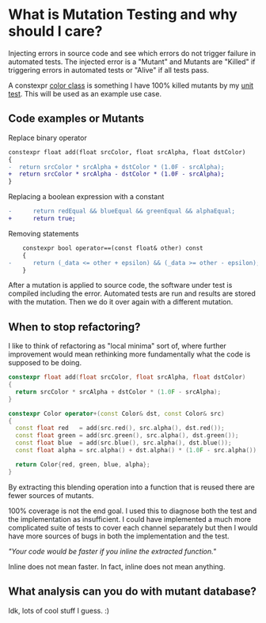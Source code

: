 # What is Mutation Testing and why should I care?

Injecting errors in source code and see which errors do not trigger failure in automated tests. The injected error is a "Mutant" and Mutants are "Killed" if triggering errors in automated tests or "Alive" if all tests pass. 

A constexpr [color class](https://github.com/nkavid/sandbox-gfx/blob/main/gfx/vocabulary/color.hpp) is something I have 100% killed mutants by my [unit test](https://github.com/nkavid/sandbox-gfx/blob/main/gfx/test/color_test.cpp). This will be used as an example use case.

## Code examples or Mutants

Replace binary operator

```diff
constexpr float add(float srcColor, float srcAlpha, float dstColor)
{
-  return srcColor * srcAlpha + dstColor * (1.0F - srcAlpha);
+  return srcColor * srcAlpha - dstColor * (1.0F - srcAlpha);
}
```

Replacing a boolean expression with a constant

```diff
-      return redEqual && blueEqual && greenEqual && alphaEqual;
+      return true;
```

Removing statements

```diff
    constexpr bool operator==(const float& other) const
    {
-      return (_data <= other + epsilon) && (_data >= other - epsilon);
    } 
```

After a mutation is applied to source code, the software under test is compiled including the error. Automated tests are run and results are stored with the mutation. Then we do it over again with a different mutation.

## When to stop refactoring?

I like to think of refactoring as "local minima" sort of, where further improvement would mean rethinking more fundamentally what the code is supposed to be doing.

```cpp
constexpr float add(float srcColor, float srcAlpha, float dstColor)
{
  return srcColor * srcAlpha + dstColor * (1.0F - srcAlpha);
}

constexpr Color operator+(const Color& dst, const Color& src)
{
  const float red   = add(src.red(), src.alpha(), dst.red());
  const float green = add(src.green(), src.alpha(), dst.green());
  const float blue  = add(src.blue(), src.alpha(), dst.blue());
  const float alpha = src.alpha() + dst.alpha() * (1.0F - src.alpha());

  return Color{red, green, blue, alpha};
}
```

By extracting this blending operation into a function that is reused there are fewer sources of mutants.

100% coverage is not the end goal. I used this to diagnose both the test and the implementation as insufficient. I could have implemented a much more complicated suite of tests to cover each channel separately but then I would have more sources of bugs in both the implementation and the test.

*"Your code would be faster if you inline the extracted function."*

Inline does not mean faster. In fact, inline does not mean anything.

## What analysis can you do with mutant database?

Idk, lots of cool stuff I guess. :) 
